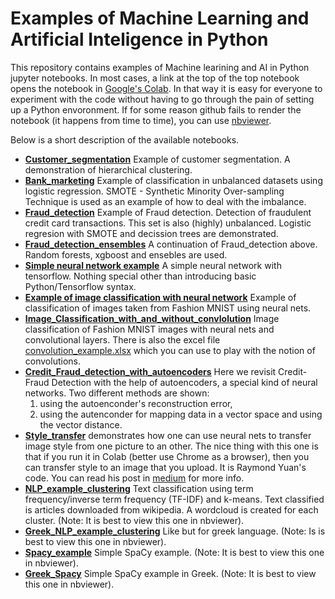 # Examples of Machine Learning and Artificial Inteligence in Python

This repository contains examples of Machine learining and AI in Python jupyter notebooks. In most cases, a link at the top of the top notebook opens the notebook in [Google's Colab](https://colab.research.google.com/notebooks/intro.ipynb). In that way it is easy for everyone to experiment with the code without  having to go through the pain of setting up a Python envoronment. If for some reason github fails to render the notebook (it happens from time to time), you can use [nbviewer](https://nbviewer.jupyter.org/).  

Below is a short description of the available notebooks.

* **[Customer_segmentation](https://github.com/dpanagop/ML_and_AI_examples/blob/master/Customer_segmentation.ipynb)** Example of customer segmentation. A demonstration of hierarchical clustering. 
* **[Bank_marketing](https://github.com/dpanagop/ML_and_AI_examples/blob/master/Bank_marketing.ipynb)** Example of classification in unbalanced datasets using logistic regression. SMOTE - Synthetic Minority Over-sampling Technique is used as an example of how to deal with the imbalance.
* **[Fraud_detection](https://github.com/dpanagop/ML_and_AI_examples/blob/master/Fraud_detection.ipynb)** Example of Fraud detection. Detection of fraudulent credit card transactions. This set is also (highly) unbalanced. Logistic regresion with SMOTE and decission trees are demonstrated.
* **[Fraud_detection_ensembles](https://github.com/dpanagop/ML_and_AI_examples/blob/master/Fraud_detection_ensembles.ipynb)** A continuation of Fraud_detection above. Random forests, xgboost and ensebles are used.
* **[Simple neural network example](https://github.com/dpanagop/ML_and_AI_examples/blob/master/Simple%20neural%20network%20example.ipynb)** A simple neural network with tensorflow. Nothing special other than introducing basic Python/Tensorflow syntax.
* **[Example of image classification with neural network](https://github.com/dpanagop/ML_and_AI_examples/blob/master/Example%20of%20image%20classification%20with%20neural%20network.ipynb)** Example of classification of images taken from Fashion MNIST using neural nets.
* **[Image_Classification_with_and_without_convlolution](https://github.com/dpanagop/ML_and_AI_examples/blob/master/Image_Classification_with_and_without_convlolution.ipynb)** Image classification of Fashion MNIST images with neural nets and convolutional layers. There is also the excel file [convolution_example.xlsx](https://github.com/dpanagop/ML_and_AI_examples/blob/master/convolution_example.xlsx) which you can use to play with the notion of convolutions.
* **[Credit_Fraud_detection_with_autoencoders](https://github.com/dpanagop/ML_and_AI_examples/blob/master/Credit_Fraud_detection_with_autoencoders.ipynb)** Here we revisit Credit- Fraud Detection with the help of autoencoders, a special kind of neural networks. Two different methods are shown:
  1. using the autoenconder's reconstruction error,
  2. using the autenconder for mapping data in a vector space and using the vector distance.
 * **[Style_transfer](https://github.com/dpanagop/ML_and_AI_examples/blob/master/Style_transfer.ipynb)** demonstrates how one can use neural nets to transfer image style from one picture to an other. The nice thing with this one is that if you run it in Colab (better use Chrome as a browser), then you can transfer style to an image that you upload. It is Raymond Yuan's code. You can read his post in [medium](https://medium.com/tensorflow/neural-style-transfer-creating-art-with-deep-learning-using-tf-keras-and-eager-execution-7d541ac31398) for more info.
 * **[NLP_example_clustering](https://github.com/dpanagop/ML_and_AI_examples/blob/master/NLP_example_clustering.ipynb)** Text classification using term frequency/inverse term frequency (TF-IDF) and k-means. Text classified is articles downloaded from wikipedia. A wordcloud is created for each cluster. (Note: It is best to view this one in nbviewer).
  * **[Greek_NLP_example_clustering](https://github.com/dpanagop/ML_and_AI_examples/blob/master/Greek_NLP_example_clustering.ipynb)** Like but for greek language. (Note: Is is best to view this one in nbviewer).
 * **[Spacy_example](https://github.com/dpanagop/ML_and_AI_examples/blob/master/Spacy_example.ipynb)** Simple SpaCy example.  (Note: It is best to view this one in nbviewer).
 * **[Greek_Spacy](https://github.com/dpanagop/ML_and_AI_examples/blob/master/Greek_Spacy.ipynb)** Simple SpaCy example in Greek.  (Note: It is best to view this one in nbviewer). 
